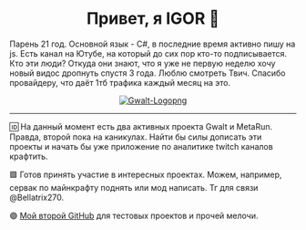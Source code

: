 <div align="center">
  
# Привет, я IGOR :orangutan:

</div>

Парень 21 год. Основной язык - C#, в последние время активно пишу на js. Есть канал на Ютубе, на который до сих пор кто-то подписывается. Кто эти люди? Откуда они знают, что я уже не первую неделю хочу новый видос дропнуть спустя 3 года. Люблю смотреть Твич. Спасибо  провайдеру, что даёт 1тб трафика каждый месяц на это.

<div align="center">
  <a href="https://ibb.co/0Z9MyJW"><img src="https://i.ibb.co/d6p24K3/Gwalt-Logopng.png" alt="Gwalt-Logopng" border="0"></a>
</div>

---
🆔 На данный момент есть два активных проекта Gwalt и MetaRun. Правда, второй пока на каникулах. Найти бы силы дописать эти проекты и начать бы уже приложение по аналитике twitch каналов крафтить.

🟪 Готов принять участие в интересных проектах. Можем, например, сервак по майнкрафту поднять или мод написать. Тг для связи @Bellatrix270.

🟣 [Мой второй GitHub](https://github.com/Bellatrix270) для тестовых проектов и прочей мелочи.

<!---
Sevriukoff/Sevriukoff is a ✨ special ✨ repository because its `README.md` (this file) appears on your GitHub profile.
You can click the Preview link to take a look at your changes.
--->

